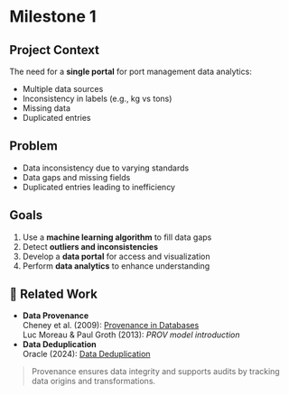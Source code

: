 # Milestone 1

## Project Context
The need for a **single portal** for port management data analytics:
- Multiple data sources
- Inconsistency in labels (e.g., kg vs tons)
- Missing data
- Duplicated entries

## Problem
- Data inconsistency due to varying standards
- Data gaps and missing fields
- Duplicated entries leading to inefficiency

## Goals
1. Use a **machine learning algorithm** to fill data gaps  
2. Detect **outliers and inconsistencies**  
3. Develop a **data portal** for access and visualization  
4. Perform **data analytics** to enhance understanding

## 🔗 Related Work
- **Data Provenance**  
  Cheney et al. (2009): [Provenance in Databases](https://doi.org/10.1561/1900000006)  
  Luc Moreau & Paul Groth (2013): _PROV model introduction_  
- **Data Deduplication**  
  Oracle (2024): [Data Deduplication](https://www.oracle.com/uk/data-deduplication/)

> Provenance ensures data integrity and supports audits by tracking data origins and transformations.
